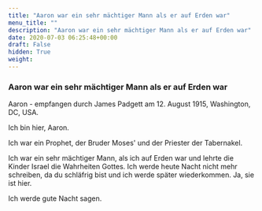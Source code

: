 ```yaml
---
title: "Aaron war ein sehr mächtiger Mann als er auf Erden war"
menu_title: ""
description: "Aaron war ein sehr mächtiger Mann als er auf Erden war"
date: 2020-07-03 06:25:48+00:00
draft: False
hidden: True
weight:
---
```

### Aaron war ein sehr mächtiger Mann als er auf Erden war

Aaron - empfangen durch James Padgett am 12. August 1915, Washington, DC, USA.

Ich bin hier, Aaron.

Ich war ein Prophet, der Bruder Moses' und der Priester der Tabernakel.

Ich war ein sehr mächtiger Mann, als ich auf Erden war und lehrte die Kinder Israel die Wahrheiten Gottes. Ich werde heute Nacht nicht mehr schreiben, da du schläfrig bist und ich werde später wiederkommen. Ja, sie ist hier.

Ich werde gute Nacht sagen.
